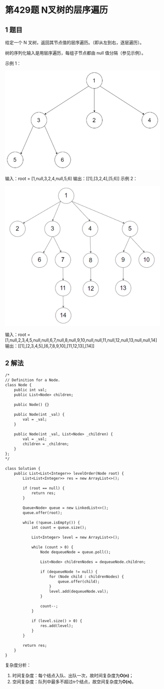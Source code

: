 # 第429题 N叉树的层序遍历

## 1 题目

给定一个 N 叉树，返回其节点值的层序遍历。（即从左到右，逐层遍历）。

树的序列化输入是用层序遍历，每组子节点都由 null 值分隔（参见示例）。 

示例 1：

![429-题图1](images/429-题图1.png)

输入：root = [1,null,3,2,4,null,5,6]
输出：[[1],[3,2,4],[5,6]]
示例 2：

![429-题图2](images/429-题图2.png)

输入：root = [1,null,2,3,4,5,null,null,6,7,null,8,null,9,10,null,null,11,null,12,null,13,null,null,14]
输出：[[1],[2,3,4,5],[6,7,8,9,10],[11,12,13],[14]]

## 2 解法

```
/*
// Definition for a Node.
class Node {
    public int val;
    public List<Node> children;

    public Node() {}

    public Node(int _val) {
        val = _val;
    }

    public Node(int _val, List<Node> _children) {
        val = _val;
        children = _children;
    }
};
*/

class Solution {
    public List<List<Integer>> levelOrder(Node root) {
        List<List<Integer>> res = new ArrayList<>();

        if (root == null) {
            return res;
        }

        Queue<Node> queue = new LinkedList<>();
        queue.offer(root);

        while (!queue.isEmpty()) {
            int count = queue.size();

            List<Integer> level = new ArrayList<>();

            while (count > 0) {
                Node dequeueNode = queue.poll();

                List<Node> childrenNodes = dequeueNode.children;

                if (dequeueNode != null) {
                    for (Node child : childrenNodes) {
                        queue.offer(child);
                    }
                    level.add(dequeueNode.val);
                }

                count--;
            }

            if (level.size() > 0) {
                res.add(level);
            }
        }

        return res;
    }
}
```

复杂度分析：

1. 时间复杂度：每个结点入队、出队一次，故时间复杂度为**O(n)**；
2. 空间复杂度：队列中最多不超过n个结点，故空间复杂度为**O(n)**。